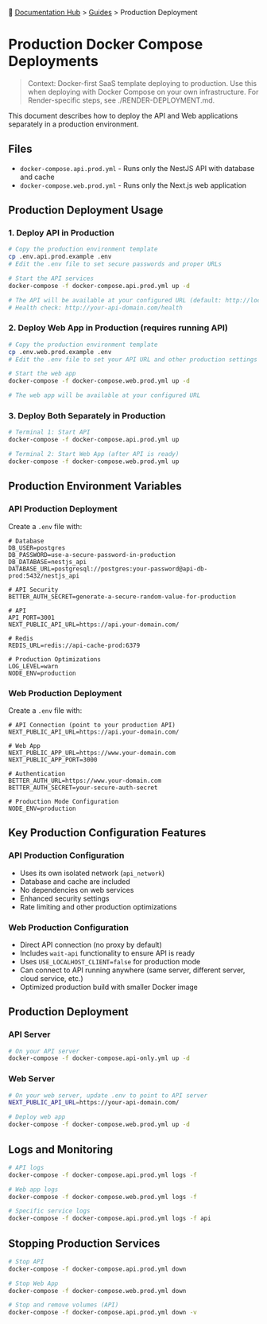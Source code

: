 📍 [Documentation Hub](../README.md) > [Guides](./README.md) > Production Deployment

# Production Docker Compose Deployments

> Context: Docker-first SaaS template deploying to production. Use this when deploying with Docker Compose on your own infrastructure. For Render-specific steps, see ./RENDER-DEPLOYMENT.md.

This document describes how to deploy the API and Web applications separately in a production environment.

## Files

- `docker-compose.api.prod.yml` - Runs only the NestJS API with database and cache
- `docker-compose.web.prod.yml` - Runs only the Next.js web application

## Production Deployment Usage

### 1. Deploy API in Production

```bash
# Copy the production environment template
cp .env.api.prod.example .env
# Edit the .env file to set secure passwords and proper URLs

# Start the API services
docker-compose -f docker-compose.api.prod.yml up -d

# The API will be available at your configured URL (default: http://localhost:3001)
# Health check: http://your-api-domain.com/health
```

### 2. Deploy Web App in Production (requires running API)

```bash
# Copy the production environment template
cp .env.web.prod.example .env
# Edit the .env file to set your API URL and other production settings

# Start the web app
docker-compose -f docker-compose.web.prod.yml up -d

# The web app will be available at your configured URL
```

### 3. Deploy Both Separately in Production

```bash
# Terminal 1: Start API
docker-compose -f docker-compose.api.prod.yml up

# Terminal 2: Start Web App (after API is ready)
docker-compose -f docker-compose.web.prod.yml up
```

## Production Environment Variables

### API Production Deployment

Create a `.env` file with:

```env
# Database
DB_USER=postgres
DB_PASSWORD=use-a-secure-password-in-production
DB_DATABASE=nestjs_api
DATABASE_URL=postgresql://postgres:your-password@api-db-prod:5432/nestjs_api

# API Security
BETTER_AUTH_SECRET=generate-a-secure-random-value-for-production

# API
API_PORT=3001
NEXT_PUBLIC_API_URL=https://api.your-domain.com/

# Redis
REDIS_URL=redis://api-cache-prod:6379

# Production Optimizations
LOG_LEVEL=warn
NODE_ENV=production
```

### Web Production Deployment

Create a `.env` file with:

```env
# API Connection (point to your production API)
NEXT_PUBLIC_API_URL=https://api.your-domain.com/

# Web App
NEXT_PUBLIC_APP_URL=https://www.your-domain.com
NEXT_PUBLIC_APP_PORT=3000

# Authentication
BETTER_AUTH_URL=https://www.your-domain.com
BETTER_AUTH_SECRET=your-secure-auth-secret

# Production Mode Configuration
NODE_ENV=production
```

## Key Production Configuration Features

### API Production Configuration
- Uses its own isolated network (`api_network`)
- Database and cache are included
- No dependencies on web services
- Enhanced security settings
- Rate limiting and other production optimizations

### Web Production Configuration
- Direct API connection (no proxy by default)
- Includes `wait-api` functionality to ensure API is ready
- Uses `USE_LOCALHOST_CLIENT=false` for production mode
- Can connect to API running anywhere (same server, different server, cloud service, etc.)
- Optimized production build with smaller Docker image

## Production Deployment

### API Server
```bash
# On your API server
docker-compose -f docker-compose.api-only.yml up -d
```

### Web Server
```bash
# On your web server, update .env to point to API server
NEXT_PUBLIC_API_URL=https://your-api-domain.com/

# Deploy web app
docker-compose -f docker-compose.web.prod.yml up -d
```

## Logs and Monitoring

```bash
# API logs
docker-compose -f docker-compose.api.prod.yml logs -f

# Web app logs
docker-compose -f docker-compose.web.prod.yml logs -f

# Specific service logs
docker-compose -f docker-compose.api.prod.yml logs -f api
```

## Stopping Production Services

```bash
# Stop API
docker-compose -f docker-compose.api.prod.yml down

# Stop Web App
docker-compose -f docker-compose.web.prod.yml down

# Stop and remove volumes (API)
docker-compose -f docker-compose.api.prod.yml down -v
```
